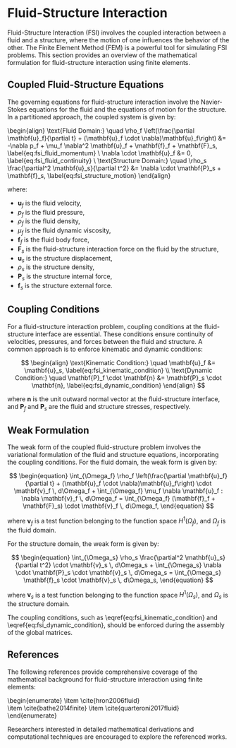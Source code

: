 # Fluid-Structure Interaction

Fluid-Structure Interaction (FSI) involves the coupled interaction between a fluid and a structure, where the motion of one influences the behavior of the other. The Finite Element Method (FEM) is a powerful tool for simulating FSI problems. This section provides an overview of the mathematical formulation for fluid-structure interaction using finite elements.

## Coupled Fluid-Structure Equations

The governing equations for fluid-structure interaction involve the Navier-Stokes equations for the fluid and the equations of motion for the structure. In a partitioned approach, the coupled system is given by:

\begin{align}
    \text{Fluid Domain:} \quad \rho_f \left(\frac{\partial \mathbf{u}_f}{\partial t} + (\mathbf{u}_f \cdot \nabla)\mathbf{u}_f\right) &= -\nabla p_f + \mu_f \nabla^2 \mathbf{u}_f + \mathbf{f}_f + \mathbf{F}_s, \label{eq:fsi_fluid_momentum} \\
    \nabla \cdot \mathbf{u}_f &= 0, \label{eq:fsi_fluid_continuity} \\
    \text{Structure Domain:} \quad \rho_s \frac{\partial^2 \mathbf{u}_s}{\partial t^2} &= \nabla \cdot \mathbf{P}_s + \mathbf{f}_s, \label{eq:fsi_structure_motion}
\end{align}

where:

- $\mathbf{u}_f$ is the fluid velocity,
- $p_f$ is the fluid pressure,
- $\rho_f$ is the fluid density,
- $\mu_f$ is the fluid dynamic viscosity,
- $\mathbf{f}_f$ is the fluid body force,
- $\mathbf{F}_s$ is the fluid-structure interaction force on the fluid by the structure,
- $\mathbf{u}_s$ is the structure displacement,
- $\rho_s$ is the structure density,
- $\mathbf{P}_s$ is the structure internal force,
- $\mathbf{f}_s$ is the structure external force.

## Coupling Conditions

For a fluid-structure interaction problem, coupling conditions at the fluid-structure interface are essential. These conditions ensure continuity of velocities, pressures, and forces between the fluid and structure. A common approach is to enforce kinematic and dynamic conditions:

$$
\begin{align}
    \text{Kinematic Condition:} \quad \mathbf{u}_f &= \mathbf{u}_s, \label{eq:fsi_kinematic_condition} \\
    \text{Dynamic Condition:} \quad \mathbf{P}_f \cdot \mathbf{n} &= \mathbf{P}_s \cdot \mathbf{n}, \label{eq:fsi_dynamic_condition}
\end{align}
$$

where $\mathbf{n}$ is the unit outward normal vector at the fluid-structure interface, and $\mathbf{P}_f$ and $\mathbf{P}_s$ are the fluid and structure stresses, respectively.

## Weak Formulation

The weak form of the coupled fluid-structure problem involves the variational formulation of the fluid and structure equations, incorporating the coupling conditions. For the fluid domain, the weak form is given by:

$$
\begin{equation}
    \int_{\Omega_f} \rho_f \left(\frac{\partial \mathbf{u}_f}{\partial t} + (\mathbf{u}_f \cdot \nabla)\mathbf{u}_f\right) \cdot \mathbf{v}_f \, d\Omega_f + \int_{\Omega_f} \mu_f \nabla \mathbf{u}_f : \nabla \mathbf{v}_f \, d\Omega_f = \int_{\Omega_f} (\mathbf{f}_f + \mathbf{F}_s) \cdot \mathbf{v}_f \, d\Omega_f,
\end{equation}
$$

where $\mathbf{v}_f$ is a test function belonging to the function space $H^1(\Omega_f)$, and $\Omega_f$ is the fluid domain.

For the structure domain, the weak form is given by:

$$
\begin{equation}
    \int_{\Omega_s} \rho_s \frac{\partial^2 \mathbf{u}_s}{\partial t^2} \cdot \mathbf{v}_s \, d\Omega_s + \int_{\Omega_s} \nabla \cdot \mathbf{P}_s \cdot \mathbf{v}_s \, d\Omega_s = \int_{\Omega_s} \mathbf{f}_s \cdot \mathbf{v}_s \, d\Omega_s,
\end{equation}
$$

where $\mathbf{v}_s$ is a test function belonging to the function space $H^1(\Omega_s)$, and $\Omega_s$ is the structure domain.

The coupling conditions, such as \eqref{eq:fsi_kinematic_condition} and \eqref{eq:fsi_dynamic_condition}, should be enforced during the assembly of the global matrices.

## References

The following references provide comprehensive coverage of the mathematical background for fluid-structure interaction using finite elements:

\begin{enumerate}
    \item \cite{hron2006fluid}  
    \item \cite{bathe2014finite}
    \item \cite{quarteroni2017fluid}
\end{enumerate}

Researchers interested in detailed mathematical derivations and computational techniques are encouraged to explore the referenced works.

